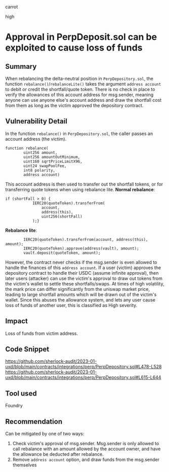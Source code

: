 carrot

high

# Approval in PerpDeposit.sol can be exploited to cause loss of funds

## Summary
When rebalancing the delta-neutral position in `PerpDepository.sol`, the function `rebalance()`/`rebalanceLite()` takes the argument `address account` to debit or credit the shortfall/quote token. There is no check in place to verify the allowances of this account address for msg.sender, meaning anyone can use anyone else's account address and draw the shortfall cost from them as long as the victim approved the depository contract.
## Vulnerability Detail
In the function `rebalance()` in `PerpDepository.sol`, the caller passes an account address (the victim). 
```solidity
function rebalance(
        uint256 amount,
        uint256 amountOutMinimum,
        uint160 sqrtPriceLimitX96,
        uint24 swapPoolFee,
        int8 polarity,
        address account)
```
This account address is then used to transfer out the shortfall tokens, or for transferring quote tokens when using rebalance lite.
**Normal rebalance**:
```solidity
if (shortFall > 0) {
            IERC20(quoteToken).transferFrom(
                account,
                address(this),
                uint256(shortFall)
            );}
```
**Rebalance lite**:
```solidity
        IERC20(quoteToken).transferFrom(account, address(this), amount);
        IERC20(quoteToken).approve(address(vault), amount);
        vault.deposit(quoteToken, amount);
```
However, the contract never checks if the msg.sender is even allowed to handle the finances of this `address account`. If a user (victim) approves the depository contract to handle their USDC (assume infinite approval), then later users (attacker) can use the victim's approval to draw out tokens from the victim's wallet to settle these shortfalls/swaps.
 At times of high volatility, the mark price can differ significantly from the uniswap market price, leading to large shortfall amounts which will be drawn out of the victim's wallet. Since this abuses the allowance system, and lets any user cause loss of funds of another user, this is classified as High severity.
## Impact
Loss of funds from victim address.
## Code Snippet
https://github.com/sherlock-audit/2023-01-uxd/blob/main/contracts/integrations/perp/PerpDepository.sol#L478-L528
https://github.com/sherlock-audit/2023-01-uxd/blob/main/contracts/integrations/perp/PerpDepository.sol#L615-L644
## Tool used
Foundry

## Recommendation
Can be mitigated by one of two ways:
1. Check victim's approval of msg.sender. Msg.sender is only allowed to call rebalance with an amount allowed by the account owner, and have the allowance be deducted after rebalance.
2. Remove `address account` option, and draw funds from the msg.sender themselves